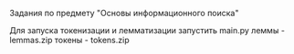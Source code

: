 Задания по предмету "Основы информационного поиска"

Для запуска токенизации и лемматизации запустить main.py
леммы - lemmas.zip
токены - tokens.zip